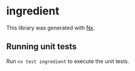 # ingredient

This library was generated with [Nx](https://nx.dev).

## Running unit tests

Run `nx test ingredient` to execute the unit tests.
